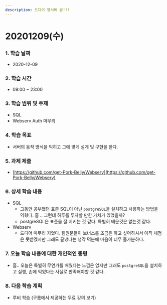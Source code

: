 ```yaml
---
description: 드디어 웹서버 끝!!!
---
```


# 20201209\(수\)

### **1. 학습 날짜**

* 2020-12-09

### **2. 학습 시간**

* 09:00 ~  23:00

### **3. 학습 범위 및 주제**

* SQL
* Webserv Auth 마무리

### **4. 학습 목표**

* 서버의 동작 방식을 익히고 그에 맞게 설계 및 구현을 한다.

### **5. 과제 제출**

* [https://github.com/get-Pork-Belly/Webserv](https://github.com/get-Pork-Belly/Webserv)

### **6. 상세 학습 내용**

* SQL
  * 그동안 공부했던 표준 SQL이 아닌 `postgreSQL`을 설치하고 사용하는 방법을 익혔다. 흠 .. 그런데 하루를 투자할 만한 가치가 있었을까?
  * postgreSQL은 표준을 잘 지키는 것 같다. 특별히 배운것은 없는것 같다.
* Webserv
  * 드디어 마무리 지었다. 팀원분들이 보너스를 조금은 하고 싶어하셔서 아직 채점은 못받겠지만 그래도 끝냈다는 생각 덕분에 마음이 너무 홀가분하다.

### **7. 오늘 학습 내용에 대한 개인적인 총평**

* 흠.. 오늘은 특별히 무언가를 배웠다는 느낌은 없지만 그래도 `postgreSQL`을 설치하고 실행, 손에 익었다는 사실로 만족해야할 것 같다.

### **8. 다음 학습 계획**

* 루비 학습 \(구름에서 제공하는 무료 강의 보기\)

